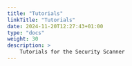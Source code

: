 ```yaml
---
title: "Tutorials"
linkTitle: "Tutorials"
date: 2024-11-20T12:27:43+01:00
type: "docs"
weight: 30
description: >
    Tutorials for the Security Scanner
---
```


